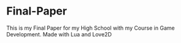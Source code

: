 # Final-Paper
This is my Final Paper for my High School with my Course in Game Development. Made with Lua and Love2D

